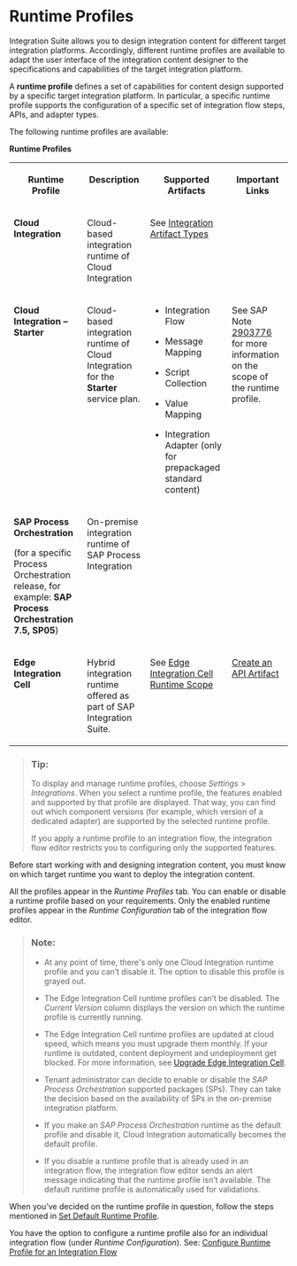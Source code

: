 <!-- loio8007daa7b193409580ba151b1df77fa4 -->

# Runtime Profiles

Integration Suite allows you to design integration content for different target integration platforms. Accordingly, different runtime profiles are available to adapt the user interface of the integration content designer to the specifications and capabilities of the target integration platform.

A **runtime profile** defines a set of capabilities for content design supported by a specific target integration platform. In particular, a specific runtime profile supports the configuration of a specific set of integration flow steps, APIs, and adapter types.

The following runtime profiles are available:

**Runtime Profiles**


<table>
<tr>
<th valign="top">

Runtime Profile

</th>
<th valign="top">

Description

</th>
<th valign="top">

Supported Artifacts

</th>
<th valign="top">

Important Links

</th>
</tr>
<tr>
<td valign="top">

**Cloud Integration** 

</td>
<td valign="top">

Cloud-based integration runtime of Cloud Integration 

</td>
<td valign="top">

See [Integration Artifact Types](../integration-artifact-types-bf932e0.md) 

</td>
<td valign="top">



</td>
</tr>
<tr>
<td valign="top">

**Cloud Integration – Starter** 

</td>
<td valign="top">

Cloud-based integration runtime of Cloud Integration for the **Starter** service plan.

</td>
<td valign="top">

-   Integration Flow

-   Message Mapping

-   Script Collection

-   Value Mapping

-   Integration Adapter \(only for prepackaged standard content\)




</td>
<td valign="top">

See SAP Note [2903776](https://me.sap.com/notes/2903776) for more information on the scope of the runtime profile.

</td>
</tr>
<tr>
<td valign="top">

**SAP Process Orchestration** 

\(for a specific Process Orchestration release, for example: **SAP Process Orchestration 7.5, SP05**\)

</td>
<td valign="top">

On-premise integration runtime of SAP Process Integration

</td>
<td valign="top">



</td>
<td valign="top">



</td>
</tr>
<tr>
<td valign="top">

**Edge Integration Cell** 

</td>
<td valign="top">

Hybrid integration runtime offered as part of SAP Integration Suite.

</td>
<td valign="top">

See [Edge Integration Cell Runtime Scope](../../edge-integration-cell-runtime-scope-144c64a.md) 

</td>
<td valign="top">

[Create an API Artifact](../create-an-api-artifact-c2fe62c.md) 

</td>
</tr>
</table>

> ### Tip:  
> To display and manage runtime profiles, choose *Settings* \> *Integrations*. When you select a runtime profile, the features enabled and supported by that profile are displayed. That way, you can find out which component versions \(for example, which version of a dedicated adapter\) are supported by the selected runtime profile.
> 
> If you apply a runtime profile to an integration flow, the integration flow editor restricts you to configuring only the supported features.

Before start working with and designing integration content, you must know on which target runtime you want to deploy the integration content.

All the profiles appear in the *Runtime Profiles* tab. You can enable or disable a runtime profile based on your requirements. Only the enabled runtime profiles appear in the *Runtime Configuration* tab of the integration flow editor.

> ### Note:  
> -   At any point of time, there's only one Cloud Integration runtime profile and you can’t disable it. The option to disable this profile is grayed out.
> 
> -   The Edge Integration Cell runtime profiles can’t be disabled. The *Current Version* column displays the version on which the runtime profile is currently running.
> 
> -   The Edge Integration Cell runtime profiles are updated at cloud speed, which means you must upgrade them monthly. If your runtime is outdated, content deployment and undeployment get blocked. For more information, see [Upgrade Edge Integration Cell](../../upgrade-edge-integration-cell-27c3926.md).
> 
> -   Tenant administrator can decide to enable or disable the *SAP Process Orchestration* supported packages \(SPs\). They can take the decision based on the availability of SPs in the on-premise integration platform.
> 
> -   If you make an *SAP Process Orchestration* runtime as the default profile and disable it, Cloud Integration automatically becomes the default profile.
> 
> -   If you disable a runtime profile that is already used in an integration flow, the integration flow editor sends an alert message indicating that the runtime profile isn’t available. The default runtime profile is automatically used for validations.



When you’ve decided on the runtime profile in question, follow the steps mentioned in [Set Default Runtime Profile](set-default-runtime-profile-efebd50.md).

You have the option to configure a runtime profile also for an individual integration flow \(under *Runtime Configuration*\). See: [Configure Runtime Profile for an Integration Flow](configure-runtime-profile-for-an-integration-flow-65cc0bc.md)



